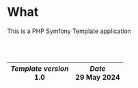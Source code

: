 # What
This is a PHP Symfony Template application



<br><br>

|_Template version_<br>1.0	| _Date_<br>29 May 2024	|
|--------------------------	|-----------------------|



